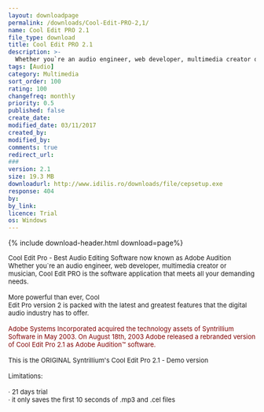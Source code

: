 ```yaml
---
layout: downloadpage
permalink: /downloads/Cool-Edit-PRO-2,1/
name: Cool Edit PRO 2.1
file_type: download
title: Cool Edit PRO 2.1
description: >-
  Whether you`re an audio engineer, web developer, multimedia creator or musician, Cool Edit PRO is the software application that meets all your demanding needs.
tags: [Audio]
category: Multimedia
sort_order: 100
rating: 100
changefreq: monthly
priority: 0.5
published: false
create_date: 
modified_date: 03/11/2017
created_by: 
modified_by: 
comments: true
redirect_url: 
### 
version: 2.1
size: 19.3 MB
downloadurl: http://www.idilis.ro/downloads/file/cepsetup.exe
response: 404
by: 
by_link: 
licence: Trial
os: Windows
---
```


{% include download-header.html download=page%}

<p style="fix-download-text !important">
<p><font size="2">Cool Edit Pro - Best Audio Editing Software now known as Adobe Audition <br />
Whether you`re an audio engineer, web developer, multimedia creator or musician, Cool Edit PRO is the software application that meets all your demanding needs. <br />
<br />
More powerful than ever, Cool <br />
Edit Pro version 2 is packed with the latest and greatest features that the digital audio industry has to offer. <br />
<br />
<font color="#800000">Adobe Systems Incorporated acquired the technology assets of Syntrillium Software in May 2003. On August 18th, 2003 Adobe released a rebranded version of Cool Edit Pro 2.1 as Adobe Audition™ software.</font> <br />
<br />
This is the ORIGINAL Syntrillium's Cool Edit Pro 2.1 - Demo version <br />
<br />
Limitations: <br />
<br />
· 21 days trial <br />
· it only saves the first 10 seconds of .mp3 and .cel files</font></p></p>
